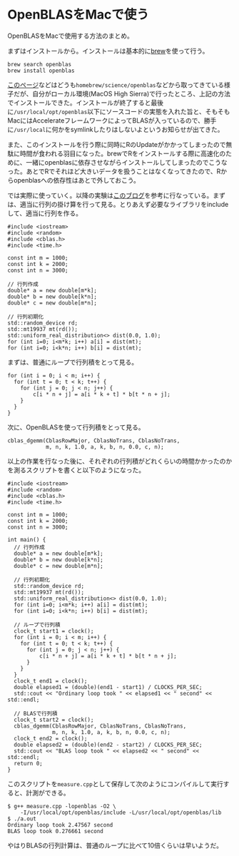 # OpenBLASをMacで使う

OpenBLASをMacで使用する方法のまとめ。

まずはインストールから。インストールは基本的に[brew](https://brew.sh/)を使って行う。

```
brew search openblas
brew install openblas
```

[このページ](http://mayah.jp/posts/2016/blas/)などはどうも`homebrew/science/openblas`などから取ってきている様子だが、自分がローカル環境(MacOS High Sierra)で行ったところ、上記の方法でインストールできた。インストールが終了すると最後に`/usr/local/opt/openblas`以下にソースコードの実態を入れた旨と、そもそもMacにはAccelerateフレームワークによってBLASが入っているので、勝手に`/usr/local`に何かをsymlinkしたりはしないよというお知らせが出てきた。

また、このインストールを行う際に同時にRのUpdateがかかってしまったので無駄に時間が食われる羽目になった。brewでRをインストールする際に高速化のために、一緒にopenblasに依存させながらインストールしてしまったのでこうなった。あとでRでそれほど大きいデータを扱うことはなくなってきたので、Rからopenblasへの依存性はあとで外しておこう。

では実際に使っていく。以降の実験は[このブログ](https://qiita.com/t--k/items/69c43a667a1283578012)を参考に行なっている。まずは、適当に行列の掛け算を行って見る。とりあえず必要なライブラリをincludeして、適当に行列を作る。

```
#include <iostream>
#include <random>
#include <cblas.h>
#include <time.h>

const int m = 1000;
const int k = 2000;
const int n = 3000;

// 行列作成
double* a = new double[m*k];
double* b = new double[k*n];
double* c = new double[m*n];

// 行列初期化
std::random_device rd;
std::mt19937 mt(rd());
std::uniform_real_distribution<> dist(0.0, 1.0);
for (int i=0; i<m*k; i++) a[i] = dist(mt);
for (int i=0; i<k*n; i++) b[i] = dist(mt);
```

まずは、普通にループで行列積をとって見る。

```
for (int i = 0; i < m; i++) {
  for (int t = 0; t < k; t++) {
    for (int j = 0; j < n; j++) {
        c[i * n + j] = a[i * k + t] * b[t * n + j];
    }
  }
}
```

次に、OpenBLASを使って行列積をとって見る。

```
cblas_dgemm(CblasRowMajor, CblasNoTrans, CblasNoTrans,
            m, n, k, 1.0, a, k, b, n, 0.0, c, n);
```

以上の作業を行なった後に、それぞれの行列積がどれくらいの時間かかったのかを測るスクリプトを書くと以下のようになった。

```
#include <iostream>
#include <random>
#include <cblas.h>
#include <time.h>

const int m = 1000;
const int k = 2000;
const int n = 3000;

int main() {
  // 行列作成
  double* a = new double[m*k];
  double* b = new double[k*n];
  double* c = new double[m*n];

  // 行列初期化
  std::random_device rd;
  std::mt19937 mt(rd());
  std::uniform_real_distribution<> dist(0.0, 1.0);
  for (int i=0; i<m*k; i++) a[i] = dist(mt);
  for (int i=0; i<k*n; i++) b[i] = dist(mt);

  // ループで行列積
  clock_t start1 = clock();
  for (int i = 0; i < m; i++) {
    for (int t = 0; t < k; t++) {
      for (int j = 0; j < n; j++) {
          c[i * n + j] = a[i * k + t] * b[t * n + j];
      }
    }
  }
  clock_t end1 = clock();
  double elapsed1 = (double)(end1 - start1) / CLOCKS_PER_SEC;
  std::cout << "Ordinary loop took " << elapsed1 << " second" << std::endl;

  // BLASで行列積
  clock_t start2 = clock();
  cblas_dgemm(CblasRowMajor, CblasNoTrans, CblasNoTrans,
              m, n, k, 1.0, a, k, b, n, 0.0, c, n);
  clock_t end2 = clock();
  double elapsed2 = (double)(end2 - start2) / CLOCKS_PER_SEC;
  std::cout << "BLAS loop took " << elapsed2 << " second" << std::endl;
  return 0;
}
```

このスクリプトを`measure.cpp`として保存して次のようにコンパイルして実行すると、計測ができる。

```
$ g++ measure.cpp -lopenblas -O2 \
    -I/usr/local/opt/openblas/include -L/usr/local/opt/openblas/lib
$ ./a.out
Ordinary loop took 2.47567 second
BLAS loop took 0.276661 second
```

やはりBLASの行列計算は、普通のループに比べて10倍くらいは早いようだ。

